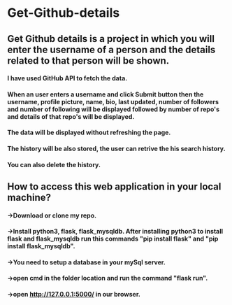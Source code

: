 # Get-Github-details

## Get Github details is a project in which you will enter the username of a person and the details related to that person will be shown.

#### I have used GitHub API to fetch the data.

#### When an user enters a username and click Submit button then the username, profile picture, name, bio, last updated, number of followers and number of following will be displayed followed by number of repo's and details of that repo's will be displayed.
#### The data will be displayed without refreshing the page.
#### The history will be also stored, the user can retrive the his search history.
#### You can also delete the history.

## How to access this web application in your local machine?

#### ->Download or clone my repo.
#### ->Install python3, flask, flask_mysqldb. After installing python3 to install flask and flask_mysqldb run this commands "pip install flask" and "pip install flask_mysqldb".
#### ->You need to setup a database in your mySql server.
#### ->open cmd in the folder location and run the command "flask run".
#### ->open http://127.0.0.1:5000/ in our browser.
